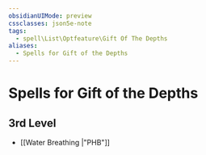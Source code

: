 ```yaml
---
obsidianUIMode: preview
cssclasses: json5e-note
tags:
  - spell\List\Optfeature\Gift Of The Depths
aliases:
  - Spells for Gift of the Depths
---
```

# Spells for Gift of the Depths

## 3rd Level

- [[Water Breathing \|"PHB"]]
